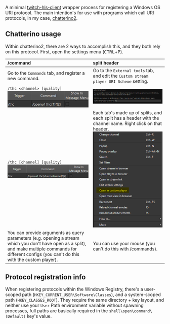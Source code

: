 A minimal [twitch-hls-client](https://github.com/2bc4/twitch-hls-client) wrapper process for registering a Windows OS URI protocol. The main intention's for use with programs which call URI protocols, in my case, [chatterino2](https://github.com/Chatterino/chatterino2).


## Chatterino usage

Within chatterino2, there are 2 ways to accomplish this, and they both rely on this protocol. First, open the settings menu (<kbd>CTRL</kbd>+<kbd>P</kbd>).

| /command                                                                                                                                                                                                 | split header                                                                                                                                   |
|:---------------------------------------------------------------------------------------------------------------------------------------------------------------------------------------------------------|:-----------------------------------------------------------------------------------------------------------------------------------------------|
| Go to the `Commands` tab, and register a new command.                                                                                                                                                    | Go to the `External tools` tab, and edit the `Custom stream player URI Scheme` setting.                                                        |
| `/thc <channel> [quality]` ![](screenshots/commands-menu.png)                                                                                                                                            | ![](screenshots/custom-stream-player.png)                                                                                                      |
| `/thc [channel] [quality]` ![](screenshots/commands-menu-optional-channel.png)                                                                                                                           | Each tab's made up of splits, and each split has a header with the channel name. Right click on that header. ![](screenshots/split-header.png) |
| You can provide arguments as query parameters (e.g. opening a stream which you don't have open as a split), and make multiple commands for different configs (you can't do this with the custom player). | You can use your mouse (you can't do this with /commands).                                                                                     |

## Protocol registration info
When registering protocols within the Windows Registry, there's a user-scoped path (`HKEY_CURRENT_USER\Software\Classes`), and a system-scoped path (`HKEY_CLASSES_ROOT`). They require the same directory + key layout, and neither use your `User` Path environment variable without spawning processes, full paths are basically required in the `shell\open\command\(Default)` key's value.
